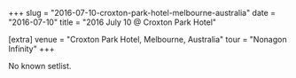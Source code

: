 +++
slug = "2016-07-10-croxton-park-hotel-melbourne-australia"
date = "2016-07-10"
title = "2016 July 10 @ Croxton Park Hotel"

[extra]
venue = "Croxton Park Hotel, Melbourne, Australia"
tour = "Nonagon Infinity"
+++

No known setlist.
